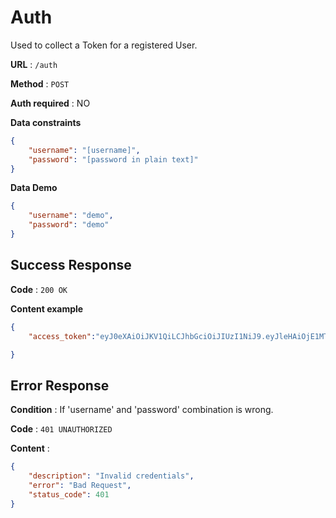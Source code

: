 # Auth 

Used to collect a Token for a registered User.

**URL** : `/auth`

**Method** : `POST`

**Auth required** : NO

**Data constraints**

```json
{
    "username": "[username]",
    "password": "[password in plain text]"
}
```

**Data Demo**

```json
{
    "username": "demo",
    "password": "demo"
}
```

## Success Response

**Code** : `200 OK`

**Content example**

```json
{
    "access_token":"eyJ0eXAiOiJKV1QiLCJhbGciOiJIUzI1NiJ9.eyJleHAiOjE1MTg3Njg1NDcsImlhdCI6MTUxODc2ODI0NywibmJmIjoxNTE4NzY4MjQ3LCJpZGVudGl0eSI6MX0.bSNjfHhs5DwuFOJQVb22hIvrg6vrYuEHPejqCys2jjc"

}
```

## Error Response

**Condition** : If 'username' and 'password' combination is wrong.

**Code** : `401 UNAUTHORIZED`

**Content** :

```json
{
    "description": "Invalid credentials",
    "error": "Bad Request",
    "status_code": 401
}

```